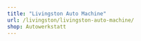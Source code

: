 ```yaml
---
title: "Livingston Auto Machine"
url: /livingston/livingston-auto-machine/
shop: Autowerkstatt
---
```

